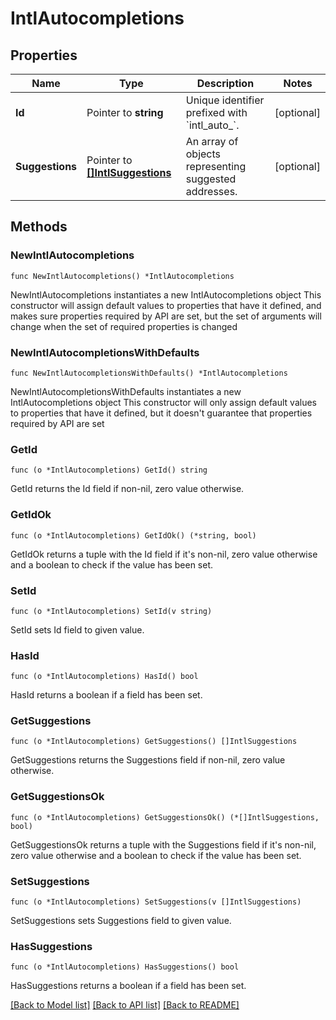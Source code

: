 # IntlAutocompletions

## Properties

Name | Type | Description | Notes
------------ | ------------- | ------------- | -------------
**Id** | Pointer to **string** | Unique identifier prefixed with &#x60;intl_auto_&#x60;. | [optional] 
**Suggestions** | Pointer to [**[]IntlSuggestions**](IntlSuggestions.md) | An array of objects representing suggested addresses.  | [optional] 

## Methods

### NewIntlAutocompletions

`func NewIntlAutocompletions() *IntlAutocompletions`

NewIntlAutocompletions instantiates a new IntlAutocompletions object
This constructor will assign default values to properties that have it defined,
and makes sure properties required by API are set, but the set of arguments
will change when the set of required properties is changed

### NewIntlAutocompletionsWithDefaults

`func NewIntlAutocompletionsWithDefaults() *IntlAutocompletions`

NewIntlAutocompletionsWithDefaults instantiates a new IntlAutocompletions object
This constructor will only assign default values to properties that have it defined,
but it doesn't guarantee that properties required by API are set

### GetId

`func (o *IntlAutocompletions) GetId() string`

GetId returns the Id field if non-nil, zero value otherwise.

### GetIdOk

`func (o *IntlAutocompletions) GetIdOk() (*string, bool)`

GetIdOk returns a tuple with the Id field if it's non-nil, zero value otherwise
and a boolean to check if the value has been set.

### SetId

`func (o *IntlAutocompletions) SetId(v string)`

SetId sets Id field to given value.

### HasId

`func (o *IntlAutocompletions) HasId() bool`

HasId returns a boolean if a field has been set.

### GetSuggestions

`func (o *IntlAutocompletions) GetSuggestions() []IntlSuggestions`

GetSuggestions returns the Suggestions field if non-nil, zero value otherwise.

### GetSuggestionsOk

`func (o *IntlAutocompletions) GetSuggestionsOk() (*[]IntlSuggestions, bool)`

GetSuggestionsOk returns a tuple with the Suggestions field if it's non-nil, zero value otherwise
and a boolean to check if the value has been set.

### SetSuggestions

`func (o *IntlAutocompletions) SetSuggestions(v []IntlSuggestions)`

SetSuggestions sets Suggestions field to given value.

### HasSuggestions

`func (o *IntlAutocompletions) HasSuggestions() bool`

HasSuggestions returns a boolean if a field has been set.


[[Back to Model list]](../README.md#documentation-for-models) [[Back to API list]](../README.md#documentation-for-api-endpoints) [[Back to README]](../README.md)


